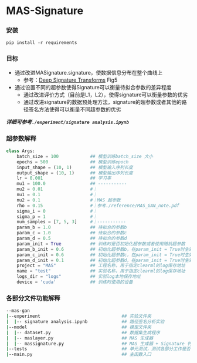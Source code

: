 MAS-Signature
==========

### 安装
`pip install -r requirements`

### 目标
- 通过改进MASignature.signature，使数据信息分布在整个曲线上
  - 参考：[Deep Signature Transforms](https://papers.nips.cc/paper/2019/file/d2cdf047a6674cef251d56544a3cf029-Paper.pdf) Fig5
- 通过设置不同的超参数使得Signature可以衡量待拟合参数的差异程度
  - 通过改进评价方式（目前是L1，L2），使得signature可以衡量参数的优劣
  - 通过改进signature的数据预处理方法，signature的超参数或者其他的路径签名方法使得可以衡量不同超参数的优劣

***详细可参考`./experiment/signature analysis.ipynb`***

### 超参数解释
```python
class Args:
    batch_size = 100            ## 模型训练batch_size 大小
    epochs = 500                ## 模型训练epoch
    input_shape = (10, 1)       ## 模型输入序列长度
    output_shape = (10, 1)      ## 模型输出序列长度
    lr = 0.001                  ## 学习率
    mu1 = 100.0                 ## -----------
    mu2 = 0.01                  #｜
    nu1 = 0.1                   #｜
    nu2 = 0.1                   #｜MAS 超参数
    rho = 0.15                  #｜参考./reference/MAS_GAN_note.pdf
    sigma_i = 0                 #｜
    sigma_p = 1                 #｜
    num_samples = [7, 5, 3]     #｜-----------
    param_b = 1.0               ## 待拟合的参数b
    param_c = 1.0               ## 待拟合的参数c
    param_d = 0.5               ## 待拟合的参数d
    param_init = True           ## 训练时是否初始化超参数或者使用随机超参数
    param_b_init = 0.6          ## 初始化超参数b，在param_init = True时生效
    param_c_init = 0.6          ## 初始化超参数c，在param_init = True时生效
    param_d_init = 0.1          ## 初始化超参数d，在param_init = True时生效
    project = "MAS"             ## 工程名称，用于指定clearml的log保存地址
    name = "test"               ## 实验名称，用于指定clearml的log保存地址
    logs_dir = "logs"           ## 实验log本地保存地址
    device = 'cuda'             ## 训练时使用的设备
```

### 各部分文件功能解释
```bash
--mas-gan
|--experiment                               ## 实验文件夹
|  |-- signature analysis.ipynb             ## 路径签名分析实验
|--model                                    ## 模型文件夹
|  |-- dataset.py                           ## 数据集生成程序
|  |-- maslayer.py                          ## MAS 生成器
|  |-- massignature.py                      ## MAS 生成器 + Signature 判别器训练过程
|--tests                                    ## 单元测试，测试各部分工作是否征程
|--main.py                                  ## 主函数入口
```